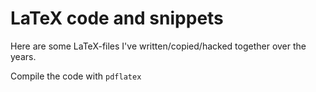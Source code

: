 LaTeX code and snippets
=======================

Here are some LaTeX-files I've written/copied/hacked together over the years.

Compile the code with `pdflatex`
